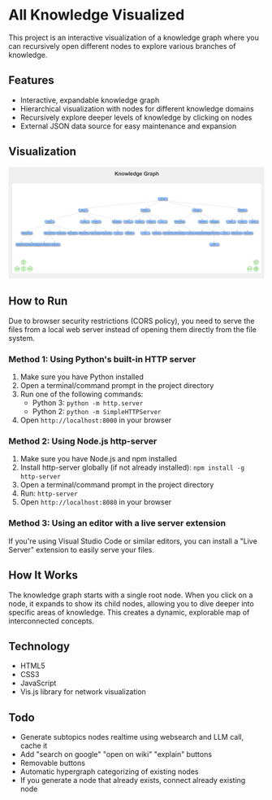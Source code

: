 # All Knowledge Visualized

This project is an interactive visualization of a knowledge graph where you can recursively open different nodes to explore various branches of knowledge.

## Features

- Interactive, expandable knowledge graph
- Hierarchical visualization with nodes for different knowledge domains
- Recursively explore deeper levels of knowledge by clicking on nodes
- External JSON data source for easy maintenance and expansion

## Visualization

![Knowledge Graph](graph.png)

## How to Run

Due to browser security restrictions (CORS policy), you need to serve the files from a local web server instead of opening them directly from the file system.

### Method 1: Using Python's built-in HTTP server

1. Make sure you have Python installed
2. Open a terminal/command prompt in the project directory
3. Run one of the following commands:
   - Python 3: `python -m http.server`
   - Python 2: `python -m SimpleHTTPServer`
4. Open `http://localhost:8000` in your browser

### Method 2: Using Node.js http-server

1. Make sure you have Node.js and npm installed
2. Install http-server globally (if not already installed): `npm install -g http-server`
3. Open a terminal/command prompt in the project directory
4. Run: `http-server`
5. Open `http://localhost:8080` in your browser

### Method 3: Using an editor with a live server extension

If you're using Visual Studio Code or similar editors, you can install a "Live Server" extension to easily serve your files.

## How It Works

The knowledge graph starts with a single root node. When you click on a node, it expands to show its child nodes, allowing you to dive deeper into specific areas of knowledge. This creates a dynamic, explorable map of interconnected concepts.

## Technology

- HTML5
- CSS3
- JavaScript
- Vis.js library for network visualization 

## Todo

- Generate subtopics nodes realtime using websearch and LLM call, cache it
- Add "search on google" "open on wiki" "explain" buttons
- Removable buttons 
- Automatic hypergraph categorizing of existing nodes 
- If you generate a node that already exists, connect already existing node
